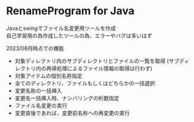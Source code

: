 # RenameProgram for Java

Javaとswingでファイル名変更用ツールを作成  
自己学習用の為作成したツールの為、エラーやバグは多いはず  

2023/08月時点での機能  
* 対象ディレクトリ内のサブディレクトリとファイルの一覧を取得
 (サブディレクトリ内の再帰処理によるファイル情報の取得は行わず)  
* 対象アイテムの個別名称指定
* 全てのディレクトリ、ファイルもしくはどちらかの一括選択
* 変更名称の一括挿入
* 変更名一括挿入時、ナンバリングの桁数指定
* ファイル名変更の実行
* 変更直後であれば、変更前名称への再変更の実行
